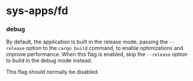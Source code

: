 # sys-apps/fd

### debug
By default, the application is built in the release mode, passing the `--release` option to the `cargo build` command, to enable optimizations and improve performance. When this flag is enabled, skip the `--release` option to build in the debug mode instead.

This flag should normally be disabled.
